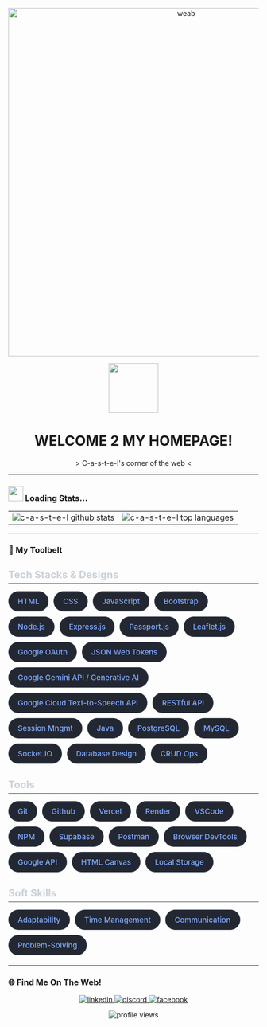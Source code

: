 <!-- 
  Hey! Welcome to my source code.
  This README is inspired by the Geocities / Y2K web aesthetic.
  Feel free to use it for your own page! :)
-->

<p align="center">
  
  <img src="https://media3.giphy.com/media/v1.Y2lkPTc5MGI3NjExbHd5eDFhbGFkM2p0bGtubnR1ZWlueXZtZXMzMmh4ejNsdW93NnpuZCZlcD12MV9pbnRlcm5hbF9naWZfYnlfaWQmY3Q9Zw/ckr4W2ppxPBeIF8dx4/giphy.gif" width="700" alt="weab">
</p>

<div id="header" align="center">
  <img src="https://media0.giphy.com/media/v1.Y2lkPTc5MGI3NjExMWdqY252YWFubG4yam9xcjRwZnBxMDlsMHhxbTZpZTZmdG0wc3YweSZlcD12MV9pbnRlcm5hbF9naWZfYnlfaWQmY3Q9Zw/ALV9PKDjbZvAVlMnT0/giphy.gif" width="100"/>
  <h1>
    WELCOME 2 MY HOMEPAGE!
  </h1>
  <p>
    > C-a-s-t-e-l's corner of the web <
  </p>
</div>

---

### <img src="https://media.giphy.com/media/WUlplcMpOCEmTGBtBW/giphy.gif" width="30"> Loading Stats...


<table align="center">
  <tr>
    <td valign="top">
      <img src="https://github-readme-stats.vercel.app/api?username=C-a-s-t-e-l&show_icons=true&locale=en&theme=synthwave&line_height=27" alt="c-a-s-t-e-l github stats" />
    </td>
    <td valign="top">
      <img src="https://github-readme-stats.vercel.app/api/top-langs?username=C-a-s-t-e-l&show_icons=true&locale=en&layout=compact&theme=synthwave" alt="c-a-s-t-e-l top languages" />
    </td>
  </tr>
</table>

---

### 💾 My Toolbelt

<div style="width: 100%; margin: 20px 0;">

  <h3 style="font-family: -apple-system, BlinkMacSystemFont, 'Segoe UI', Helvetica, Arial, sans-serif, 'Apple Color Emoji', 'Segoe UI Emoji'; font-size: 20px; color: #c9d1d9; margin-bottom: 15px; border-bottom: 1px solid #444c56; padding-bottom: 5px;">Tech Stacks & Designs</h3>
  <div style="display: flex; flex-wrap: wrap; gap: 10px;">
    <span style="display: inline-block; padding: 10px 18px; font-size: 15px; font-weight: 500; background-color: #222731; color: #82aaff; border: 1px solid #444c56; border-radius: 20px; font-family: -apple-system, BlinkMacSystemFont, 'Segoe UI', Helvetica, Arial, sans-serif, 'Apple Color Emoji', 'Segoe UI Emoji';">HTML</span>
    <span style="display: inline-block; padding: 10px 18px; font-size: 15px; font-weight: 500; background-color: #222731; color: #82aaff; border: 1px solid #444c56; border-radius: 20px; font-family: -apple-system, BlinkMacSystemFont, 'Segoe UI', Helvetica, Arial, sans-serif, 'Apple Color Emoji', 'Segoe UI Emoji';">CSS</span>
    <span style="display: inline-block; padding: 10px 18px; font-size: 15px; font-weight: 500; background-color: #222731; color: #82aaff; border: 1px solid #444c56; border-radius: 20px; font-family: -apple-system, BlinkMacSystemFont, 'Segoe UI', Helvetica, Arial, sans-serif, 'Apple Color Emoji', 'Segoe UI Emoji';">JavaScript</span>
    <span style="display: inline-block; padding: 10px 18px; font-size: 15px; font-weight: 500; background-color: #222731; color: #82aaff; border: 1px solid #444c56; border-radius: 20px; font-family: -apple-system, BlinkMacSystemFont, 'Segoe UI', Helvetica, Arial, sans-serif, 'Apple Color Emoji', 'Segoe UI Emoji';">Bootstrap</span>
    <span style="display: inline-block; padding: 10px 18px; font-size: 15px; font-weight: 500; background-color: #222731; color: #82aaff; border: 1px solid #444c56; border-radius: 20px; font-family: -apple-system, BlinkMacSystemFont, 'Segoe UI', Helvetica, Arial, sans-serif, 'Apple Color Emoji', 'Segoe UI Emoji';">Node.js</span>
    <span style="display: inline-block; padding: 10px 18px; font-size: 15px; font-weight: 500; background-color: #222731; color: #82aaff; border: 1px solid #444c56; border-radius: 20px; font-family: -apple-system, BlinkMacSystemFont, 'Segoe UI', Helvetica, Arial, sans-serif, 'Apple Color Emoji', 'Segoe UI Emoji';">Express.js</span>
    <span style="display: inline-block; padding: 10px 18px; font-size: 15px; font-weight: 500; background-color: #222731; color: #82aaff; border: 1px solid #444c56; border-radius: 20px; font-family: -apple-system, BlinkMacSystemFont, 'Segoe UI', Helvetica, Arial, sans-serif, 'Apple Color Emoji', 'Segoe UI Emoji';">Passport.js</span>
    <span style="display: inline-block; padding: 10px 18px; font-size: 15px; font-weight: 500; background-color: #222731; color: #82aaff; border: 1px solid #444c56; border-radius: 20px; font-family: -apple-system, BlinkMacSystemFont, 'Segoe UI', Helvetica, Arial, sans-serif, 'Apple Color Emoji', 'Segoe UI Emoji';">Leaflet.js</span>
    <span style="display: inline-block; padding: 10px 18px; font-size: 15px; font-weight: 500; background-color: #222731; color: #82aaff; border: 1px solid #444c56; border-radius: 20px; font-family: -apple-system, BlinkMacSystemFont, 'Segoe UI', Helvetica, Arial, sans-serif, 'Apple Color Emoji', 'Segoe UI Emoji';">Google OAuth</span>
    <span style="display: inline-block; padding: 10px 18px; font-size: 15px; font-weight: 500; background-color: #222731; color: #82aaff; border: 1px solid #444c56; border-radius: 20px; font-family: -apple-system, BlinkMacSystemFont, 'Segoe UI', Helvetica, Arial, sans-serif, 'Apple Color Emoji', 'Segoe UI Emoji';">JSON Web Tokens</span>
    <span style="display: inline-block; padding: 10px 18px; font-size: 15px; font-weight: 500; background-color: #222731; color: #82aaff; border: 1px solid #444c56; border-radius: 20px; font-family: -apple-system, BlinkMacSystemFont, 'Segoe UI', Helvetica, Arial, sans-serif, 'Apple Color Emoji', 'Segoe UI Emoji';">Google Gemini API / Generative AI</span>
    <span style="display: inline-block; padding: 10px 18px; font-size: 15px; font-weight: 500; background-color: #222731; color: #82aaff; border: 1px solid #444c56; border-radius: 20px; font-family: -apple-system, BlinkMacSystemFont, 'Segoe UI', Helvetica, Arial, sans-serif, 'Apple Color Emoji', 'Segoe UI Emoji';">Google Cloud Text-to-Speech API</span>
    <span style="display: inline-block; padding: 10px 18px; font-size: 15px; font-weight: 500; background-color: #222731; color: #82aaff; border: 1px solid #444c56; border-radius: 20px; font-family: -apple-system, BlinkMacSystemFont, 'Segoe UI', Helvetica, Arial, sans-serif, 'Apple Color Emoji', 'Segoe UI Emoji';">RESTful API</span>
    <span style="display: inline-block; padding: 10px 18px; font-size: 15px; font-weight: 500; background-color: #222731; color: #82aaff; border: 1px solid #444c56; border-radius: 20px; font-family: -apple-system, BlinkMacSystemFont, 'Segoe UI', Helvetica, Arial, sans-serif, 'Apple Color Emoji', 'Segoe UI Emoji';">Session Mngmt</span>
    <span style="display: inline-block; padding: 10px 18px; font-size: 15px; font-weight: 500; background-color: #222731; color: #82aaff; border: 1px solid #444c56; border-radius: 20px; font-family: -apple-system, BlinkMacSystemFont, 'Segoe UI', Helvetica, Arial, sans-serif, 'Apple Color Emoji', 'Segoe UI Emoji';">Java</span>
    <span style="display: inline-block; padding: 10px 18px; font-size: 15px; font-weight: 500; background-color: #222731; color: #82aaff; border: 1px solid #444c56; border-radius: 20px; font-family: -apple-system, BlinkMacSystemFont, 'Segoe UI', Helvetica, Arial, sans-serif, 'Apple Color Emoji', 'Segoe UI Emoji';">PostgreSQL</span>
    <span style="display: inline-block; padding: 10px 18px; font-size: 15px; font-weight: 500; background-color: #222731; color: #82aaff; border: 1px solid #444c56; border-radius: 20px; font-family: -apple-system, BlinkMacSystemFont, 'Segoe UI', Helvetica, Arial, sans-serif, 'Apple Color Emoji', 'Segoe UI Emoji';">MySQL</span>
    <span style="display: inline-block; padding: 10px 18px; font-size: 15px; font-weight: 500; background-color: #222731; color: #82aaff; border: 1px solid #444c56; border-radius: 20px; font-family: -apple-system, BlinkMacSystemFont, 'Segoe UI', Helvetica, Arial, sans-serif, 'Apple Color Emoji', 'Segoe UI Emoji';">Socket.IO</span>
    <span style="display: inline-block; padding: 10px 18px; font-size: 15px; font-weight: 500; background-color: #222731; color: #82aaff; border: 1px solid #444c56; border-radius: 20px; font-family: -apple-system, BlinkMacSystemFont, 'Segoe UI', Helvetica, Arial, sans-serif, 'Apple Color Emoji', 'Segoe UI Emoji';">Database Design</span>
    <span style="display: inline-block; padding: 10px 18px; font-size: 15px; font-weight: 500; background-color: #222731; color: #82aaff; border: 1px solid #444c56; border-radius: 20px; font-family: -apple-system, BlinkMacSystemFont, 'Segoe UI', Helvetica, Arial, sans-serif, 'Apple Color Emoji', 'Segoe UI Emoji';">CRUD Ops</span>
  </div>

  <h3 style="margin-top: 30px; font-family: -apple-system, BlinkMacSystemFont, 'Segoe UI', Helvetica, Arial, sans-serif, 'Apple Color Emoji', 'Segoe UI Emoji'; font-size: 20px; color: #c9d1d9; margin-bottom: 15px; border-bottom: 1px solid #444c56; padding-bottom: 5px;">Tools</h3>
  <div style="display: flex; flex-wrap: wrap; gap: 10px;">
    <span style="display: inline-block; padding: 10px 18px; font-size: 15px; font-weight: 500; background-color: #222731; color: #82aaff; border: 1px solid #444c56; border-radius: 20px; font-family: -apple-system, BlinkMacSystemFont, 'Segoe UI', Helvetica, Arial, sans-serif, 'Apple Color Emoji', 'Segoe UI Emoji';">Git</span>
    <span style="display: inline-block; padding: 10px 18px; font-size: 15px; font-weight: 500; background-color: #222731; color: #82aaff; border: 1px solid #444c56; border-radius: 20px; font-family: -apple-system, BlinkMacSystemFont, 'Segoe UI', Helvetica, Arial, sans-serif, 'Apple Color Emoji', 'Segoe UI Emoji';">Github</span>
    <span style="display: inline-block; padding: 10px 18px; font-size: 15px; font-weight: 500; background-color: #222731; color: #82aaff; border: 1px solid #444c56; border-radius: 20px; font-family: -apple-system, BlinkMacSystemFont, 'Segoe UI', Helvetica, Arial, sans-serif, 'Apple Color Emoji', 'Segoe UI Emoji';">Vercel</span>
    <span style="display: inline-block; padding: 10px 18px; font-size: 15px; font-weight: 500; background-color: #222731; color: #82aaff; border: 1px solid #444c56; border-radius: 20px; font-family: -apple-system, BlinkMacSystemFont, 'Segoe UI', Helvetica, Arial, sans-serif, 'Apple Color Emoji', 'Segoe UI Emoji';">Render</span>
    <span style="display: inline-block; padding: 10px 18px; font-size: 15px; font-weight: 500; background-color: #222731; color: #82aaff; border: 1px solid #444c56; border-radius: 20px; font-family: -apple-system, BlinkMacSystemFont, 'Segoe UI', Helvetica, Arial, sans-serif, 'Apple Color Emoji', 'Segoe UI Emoji';">VSCode</span>
    <span style="display: inline-block; padding: 10px 18px; font-size: 15px; font-weight: 500; background-color: #222731; color: #82aaff; border: 1px solid #444c56; border-radius: 20px; font-family: -apple-system, BlinkMacSystemFont, 'Segoe UI', Helvetica, Arial, sans-serif, 'Apple Color Emoji', 'Segoe UI Emoji';">NPM</span>
    <span style="display: inline-block; padding: 10px 18px; font-size: 15px; font-weight: 500; background-color: #222731; color: #82aaff; border: 1px solid #444c56; border-radius: 20px; font-family: -apple-system, BlinkMacSystemFont, 'Segoe UI', Helvetica, Arial, sans-serif, 'Apple Color Emoji', 'Segoe UI Emoji';">Supabase</span>
    <span style="display: inline-block; padding: 10px 18px; font-size: 15px; font-weight: 500; background-color: #222731; color: #82aaff; border: 1px solid #444c56; border-radius: 20px; font-family: -apple-system, BlinkMacSystemFont, 'Segoe UI', Helvetica, Arial, sans-serif, 'Apple Color Emoji', 'Segoe UI Emoji';">Postman</span>
    <span style="display: inline-block; padding: 10px 18px; font-size: 15px; font-weight: 500; background-color: #222731; color: #82aaff; border: 1px solid #444c56; border-radius: 20px; font-family: -apple-system, BlinkMacSystemFont, 'Segoe UI', Helvetica, Arial, sans-serif, 'Apple Color Emoji', 'Segoe UI Emoji';">Browser DevTools</span>
    <span style="display: inline-block; padding: 10px 18px; font-size: 15px; font-weight: 500; background-color: #222731; color: #82aaff; border: 1px solid #444c56; border-radius: 20px; font-family: -apple-system, BlinkMacSystemFont, 'Segoe UI', Helvetica, Arial, sans-serif, 'Apple Color Emoji', 'Segoe UI Emoji';">Google API</span>
    <span style="display: inline-block; padding: 10px 18px; font-size: 15px; font-weight: 500; background-color: #222731; color: #82aaff; border: 1px solid #444c56; border-radius: 20px; font-family: -apple-system, BlinkMacSystemFont, 'Segoe UI', Helvetica, Arial, sans-serif, 'Apple Color Emoji', 'Segoe UI Emoji';">HTML Canvas</span>
    <span style="display: inline-block; padding: 10px 18px; font-size: 15px; font-weight: 500; background-color: #222731; color: #82aaff; border: 1px solid #444c56; border-radius: 20px; font-family: -apple-system, BlinkMacSystemFont, 'Segoe UI', Helvetica, Arial, sans-serif, 'Apple Color Emoji', 'Segoe UI Emoji';">Local Storage</span>
  </div>

  <h3 style="margin-top: 30px; font-family: -apple-system, BlinkMacSystemFont, 'Segoe UI', Helvetica, Arial, sans-serif, 'Apple Color Emoji', 'Segoe UI Emoji'; font-size: 20px; color: #c9d1d9; margin-bottom: 15px; border-bottom: 1px solid #444c56; padding-bottom: 5px;">Soft Skills</h3>
  <div style="display: flex; flex-wrap: wrap; gap: 10px;">
    <span style="display: inline-block; padding: 10px 18px; font-size: 15px; font-weight: 500; background-color: #222731; color: #82aaff; border: 1px solid #444c56; border-radius: 20px; font-family: -apple-system, BlinkMacSystemFont, 'Segoe UI', Helvetica, Arial, sans-serif, 'Apple Color Emoji', 'Segoe UI Emoji';">Adaptability</span>
    <span style="display: inline-block; padding: 10px 18px; font-size: 15px; font-weight: 500; background-color: #222731; color: #82aaff; border: 1px solid #444c56; border-radius: 20px; font-family: -apple-system, BlinkMacSystemFont, 'Segoe UI', Helvetica, Arial, sans-serif, 'Apple Color Emoji', 'Segoe UI Emoji';">Time Management</span>
    <span style="display: inline-block; padding: 10px 18px; font-size: 15px; font-weight: 500; background-color: #222731; color: #82aaff; border: 1px solid #444c56; border-radius: 20px; font-family: -apple-system, BlinkMacSystemFont, 'Segoe UI', Helvetica, Arial, sans-serif, 'Apple Color Emoji', 'Segoe UI Emoji';">Communication</span>
    <span style="display: inline-block; padding: 10px 18px; font-size: 15px; font-weight: 500; background-color: #222731; color: #82aaff; border: 1px solid #444c56; border-radius: 20px; font-family: -apple-system, BlinkMacSystemFont, 'Segoe UI', Helvetica, Arial, sans-serif, 'Apple Color Emoji', 'Segoe UI Emoji';">Problem-Solving</span>
  </div>

</div>

---

### 🌐 Find Me On The Web!


<p align="center">
  <a href="www.linkedin.com/in/cascodes">
    <img src="https://img.shields.io/badge/LinkedIn-0078D4?style=plastic&logo=linkedin&logoColor=white" alt="linkedin" />
  </a>
  <a href="https://discordapp.com/users/567994015299928064">
    <img src="https://img.shields.io/badge/Discord-5865F2?style=plastic&logo=discord&logoColor=white" alt="discord" />
  </a>
  <a href="https://www.facebook.com/profile.php?id=61579492107593">
    <img src="https://img.shields.io/badge/Facebook-1877F2?style=plastic&logo=facebook&logoColor=white" alt="facebook" />
</a>
</p>


<p align="center">
  <img src="https://komarev.com/ghpvc/?username=C-a-s-t-e-l&label=visitors&color=blue&style=plastic" alt="profile views" />
</p>
